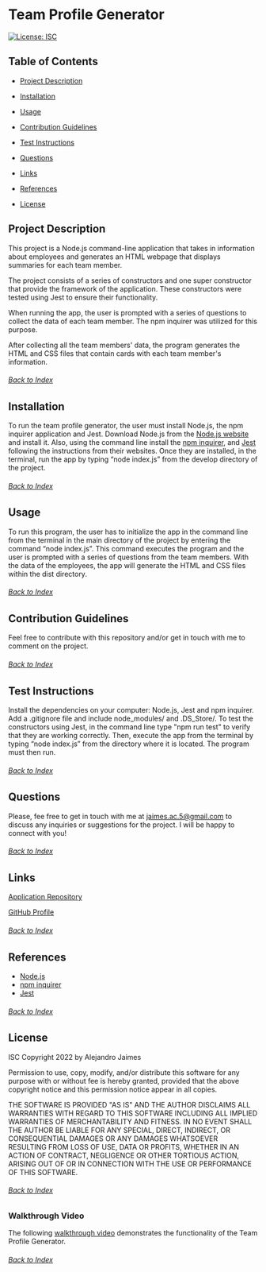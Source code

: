 # Team Profile Generator
[![License: ISC](https://img.shields.io/badge/License-ISC-blue.svg)](https://opensource.org/licenses/ISC)

## Table of Contents
- [Project Description](#Project-Description)

- [Installation](#Installation)

- [Usage](#Usage)

- [Contribution Guidelines](#Contribution-Guidelines)

- [Test Instructions](#Test-Instructions)

- [Questions](#Questions)

- [Links](#Links)

- [References](#References)

- [License](#License)

## Project Description
This project is a Node.js command-line application that takes in information about employees and generates an HTML webpage that displays summaries for each team member.

The project consists of a series of constructors and one super constructor that provide the framework of the application. These constructors were tested using Jest to ensure their functionality.

When running the app, the user is prompted with a series of questions to collect the data of each team member. The npm inquirer was utilized for this purpose.

After collecting all the team members' data, the program generates the HTML and CSS files that contain cards with each team member's information.
###### [Back to Index](#Table-of-Contents)


## Installation
To run the team profile generator, the user must install Node.js, the npm inquirer application and Jest. Download Node.js from the [Node.js website](https://nodejs.org/en/) and install it. Also, using the command line install the [npm inquirer](https://www.npmjs.com/package/inquirer), and [Jest](https://jestjs.io/docs/getting-started) following the instructions from their websites. Once they are installed, in the terminal, run the app by typing “node index.js” from the develop directory of the project.
###### [Back to Index](#Table-of-Contents)
	

## Usage
To run this program, the user has to initialize the app in the command line from the terminal in the main directory of the project by entering the command “node index.js”. This command executes the program and the user is prompted with a series of questions from the team members. With the data of the employees, the app will generate the HTML and CSS files within the dist directory.
###### [Back to Index](#Table-of-Contents)
	

## Contribution Guidelines
Feel free to contribute with this repository and/or get in touch with me to comment on the project.
###### [Back to Index](#Table-of-Contents)
	

## Test Instructions
Install the dependencies on your computer: Node.js, Jest and npm inquirer. Add a .gitignore file and include node_modules/ and .DS_Store/. To test the constructors using Jest, in the command line type "npm run test" to verify that they are working correctly. Then, execute the app from the terminal by typing “node index.js” from the directory where it is located. The program must then run.
###### [Back to Index](#Table-of-Contents)
	

## Questions
Please, fee free to get in touch with me at jaimes.ac.5@gmail.com to discuss any inquiries or suggestions for the project. I will be happy to connect with you!
###### [Back to Index](#Table-of-Contents)
	

## Links
[Application Repository](https://github.com/AlexJCturbo/team_profile_generator)

[GitHub Profile](https://github.com/AlexJCturbo)
###### [Back to Index](#Table-of-Contents)


## References
- [Node.js](https://nodejs.org/en/)
- [npm inquirer](https://www.npmjs.com/package/inquirer)
- [Jest](https://jestjs.io/docs/getting-started)
###### [Back to Index](#Table-of-Contents)
	

## License
ISC
Copyright 2022 by Alejandro Jaimes
	

Permission to use, copy, modify, and/or distribute this software for any purpose with or without fee is hereby granted, provided that the above copyright notice and this permission notice appear in all copies.

THE SOFTWARE IS PROVIDED "AS IS" AND THE AUTHOR DISCLAIMS ALL WARRANTIES WITH REGARD TO THIS SOFTWARE INCLUDING ALL IMPLIED WARRANTIES OF MERCHANTABILITY AND FITNESS. IN NO EVENT SHALL THE AUTHOR BE LIABLE FOR ANY SPECIAL, DIRECT, INDIRECT, OR CONSEQUENTIAL DAMAGES OR ANY DAMAGES WHATSOEVER RESULTING FROM LOSS OF USE, DATA OR PROFITS, WHETHER IN AN ACTION OF CONTRACT, NEGLIGENCE OR OTHER TORTIOUS ACTION, ARISING OUT OF OR IN CONNECTION WITH THE USE OR PERFORMANCE OF THIS SOFTWARE.
###### [Back to Index](#Table-of-Contents)



### Walkthrough Video
The following [walkthrough video](https://drive.google.com/) demonstrates the functionality of the Team Profile Generator.
###### [Back to Index](#Table-of-Contents)